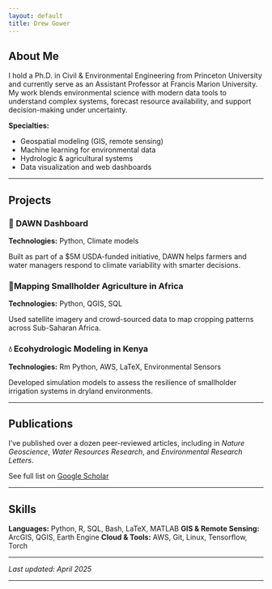 ```yaml
---
layout: default
title: Drew Gower
---
```


## About Me
I hold a Ph.D. in Civil & Environmental Engineering from Princeton University and currently serve as an Assistant Professor at Francis Marion University. My work blends environmental science with modern data tools to understand complex systems, forecast resource availability, and support decision-making under uncertainty.

**Specialties:**
- Geospatial modeling (GIS, remote sensing)
- Machine learning for environmental data
- Hydrologic & agricultural systems
- Data visualization and web dashboards

---

## Projects

<div class="project-card">
  <h3>🌾 DAWN Dashboard</h3>
  <p><strong>Technologies:</strong> Python, Climate models</p>
  <p>Built as part of a $5M USDA-funded initiative, DAWN helps farmers and water managers respond to climate variability with smarter decisions.</p>
</div>

<div class="project-card">
  <h3>📍Mapping Smallholder Agriculture in Africa</h3>
  <p><strong>Technologies:</strong> Python, QGIS, SQL</p>
  <p>Used satellite imagery and crowd-sourced data to map cropping patterns across Sub-Saharan Africa.</p>
</div>

<div class="project-card">
  <h3>💧 Ecohydrologic Modeling in Kenya</h3>
  <p><strong>Technologies:</strong> Rm Python, AWS, LaTeX, Environmental Sensors</p>
  <p>Developed simulation models to assess the resilience of smallholder irrigation systems in dryland environments.</p>
</div>

---

## Publications
I’ve published over a dozen peer-reviewed articles, including in *Nature Geoscience*, *Water Resources Research*, and *Environmental Research Letters*.

See full list on [Google Scholar](https://scholar.google.com/citations?user=aOyPejkAAAAJ&hl=en)

---

## Skills
**Languages:** Python, R, SQL, Bash, LaTeX, MATLAB
**GIS & Remote Sensing:** ArcGIS, QGIS, Earth Engine 
**Cloud & Tools:** AWS, Git, Linux, Tensorflow, Torch

---

_Last updated: April 2025_

---

